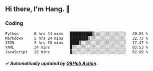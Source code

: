 ## Hi there, I'm Hang. 👋

### Coding

<!--START_SECTION:waka-->

```txt
Python       6 hrs 44 mins   ██████████▒░░░░░░░░░░░░░░   40.84 %
Markdown     5 hrs 24 mins   ████████▒░░░░░░░░░░░░░░░░   32.73 %
JSON         2 hrs 53 mins   ████▒░░░░░░░░░░░░░░░░░░░░   17.47 %
YAML         34 mins         █░░░░░░░░░░░░░░░░░░░░░░░░   03.53 %
JavaScript   28 mins         ▓░░░░░░░░░░░░░░░░░░░░░░░░   02.89 %
```

<!--END_SECTION:waka-->

##### ✓ Automatically updated by [GitHub Action](https://github.com/huhuhang/huhuhang/actions).
